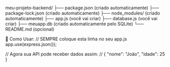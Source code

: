 meu-projeto-backend/ 
├── package.json (criado automaticamente) 
├── package-lock.json (criado automaticamente) 
├── node_modules/ (criado automaticamente) 
├── app.js (você vai criar) 
├── database.js (você vai criar) 
├── meuapp.db (criado automaticamente pelo SQLite) 
└── README.md (opcional)


🔧 Como Usar:
// SEMPRE coloque esta linha no seu app.js
app.use(express.json());

// Agora sua API pode receber dados assim:
// { "nome": "João", "idade": 25 }